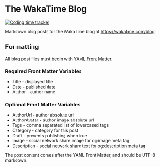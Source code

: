 # The WakaTime Blog

[![Coding time tracker](https://wakatime.com/badge/github/wakatime/wakatime-blog.svg)](https://wakatime.com/badge/github/wakatime/wakatime-blog)

Markdown blog posts for the WakaTime blog at https://wakatime.com/blog

## Formatting

All blog post files must begin with [YAML Front Matter](http://jekyllrb.com/docs/frontmatter/).

### Required Front Matter Variables

* Title - displayed title
* Date - published date
* Author - author name

### Optional Front Matter Variables

* AuthorUrl - author absolute url
* AuthorAvatar - author image absolute url
* Tags - comma separated list of lowercased tags
* Category - category for this post
* Draft - prevents publishing when true
* Image - social network share image for og:image meta tag
* Description - social network share text for og:description meta tag

The post content comes after the YAML Front Matter, and should be UTF-8 markdown.
